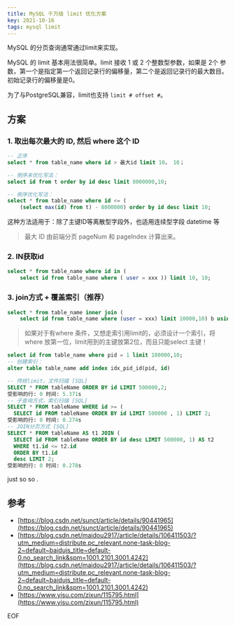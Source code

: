 ```yaml
---
title: MySQL 千万级 limit 优化方案
key: 2021-10-16
tags: mysql limit
---
```




MySQL 的分页查询通常通过limit来实现。

MySQL 的 limit 基本用法很简单。limit 接收 1 或 2 个整数型参数，如果是 2个 参数，第一个是指定第一个返回记录行的偏移量，第二个是返回记录行的最大数目。初始记录行的偏移量是0。

为了与PostgreSQL兼容，limit也支持 `limit # offset #`。

<!--more-->

## 方案

### 1. 取出每次最大的 ID, 然后 where 这个 ID

```sql
-- 正序
select * from table_name where id > 最大id limit 10， 10；

-- 倒序未优化写法：
select id from t order by id desc limit 8000000,10;

-- 倒序优化写法：
select * from table_name where id <= (
    (select max(id) from t) - 8000000) order by id desc limit 10;
```

这种方法适用于：除了主键ID等离散型字段外，也适用连续型字段 datetime 等

>  最大 ID 由前端分页 pageNum 和 pageIndex 计算出来。



### 2.  IN获取id

```sql
select * from table_name where id in (
    select id from table_name where ( user = xxx )) limit 10, 10;
```



### 3. join方式 + 覆盖索引（推荐）

```sql
select * from table_name inner join (
    select id from table_name where (user = xxx) limit 10000,10) b using (id)
```



> 如果对于有where 条件，又想走索引用limit的，必须设计一个索引，将where 放第一位，limit用到的主键放第2位，而且只能select 主键！



```sql
select id from table_name where pid = 1 limit 100000,10;
-- 创建索引：
alter table table_name add index idx_pid_id(pid, id)
```



```sql
-- 传统limit，文件扫描 [SQL]
SELECT * FROM tableName ORDER BY id LIMIT 500000,2; 
受影响的行: 0 时间: 5.371s 
-- 子查询方式，索引扫描 [SQL] 
SELECT * FROM tableName WHERE id >= (
  SELECT id FROM tableName ORDER BY id LIMIT 500000 , 1) LIMIT 2; 
受影响的行: 0 时间: 0.274s 
-- JOIN分页方式 [SQL] 
SELECT * FROM tableName AS t1 JOIN (
  SELECT id FROM tableName ORDER BY id desc LIMIT 500000, 1) AS t2 
  WHERE t1.id <= t2.id 
  ORDER BY t1.id 
  desc LIMIT 2; 
受影响的行: 0 时间: 0.278s
```



just  so so .

## 参考

- [https://blog.csdn.net/sunct/article/details/90441965](https://blog.csdn.net/sunct/article/details/90441965)
- [https://blog.csdn.net/maidou2917/article/details/106411503/?utm_medium=distribute.pc_relevant.none-task-blog-2~default~baidujs_title~default-0.no_search_link&spm=1001.2101.3001.4242](https://blog.csdn.net/maidou2917/article/details/106411503/?utm_medium=distribute.pc_relevant.none-task-blog-2~default~baidujs_title~default-0.no_search_link&spm=1001.2101.3001.4242)
- [https://www.yisu.com/zixun/115795.html](https://www.yisu.com/zixun/115795.html)

EOF
